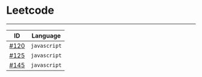 # Leetcode

---

| ID                                                                  | Language     |
| ------------------------------------------------------------------- | ------------ |
| [#120](./Other/#120_Triangle.js)                                    | `javascript` |
| [#125](./Other/#125%20-%20Valid%20Palindrome.js)                    | `javascript` |
| [#145](./Other/#145%20-%20Binary%20Tree%20Postorder%20Traversal.js) | `javascript` |
